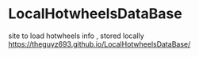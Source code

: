 # LocalHotwheelsDataBase
site to load hotwheels info , stored locally
https://theguyz693.github.io/LocalHotwheelsDataBase/
